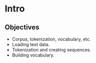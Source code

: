 # Intro

## Objectives

- Corpus, tokenization, vocabulary, etc.
- Loading text data.
- Tokenization and creating sequences.
- Building vocabulary.
